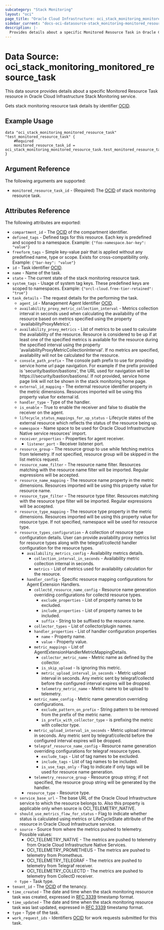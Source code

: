 ```yaml
---
subcategory: "Stack Monitoring"
layout: "oci"
page_title: "Oracle Cloud Infrastructure: oci_stack_monitoring_monitored_resource_task"
sidebar_current: "docs-oci-datasource-stack_monitoring-monitored_resource_task"
description: |-
  Provides details about a specific Monitored Resource Task in Oracle Cloud Infrastructure Stack Monitoring service
---
```


# Data Source: oci_stack_monitoring_monitored_resource_task
This data source provides details about a specific Monitored Resource Task resource in Oracle Cloud Infrastructure Stack Monitoring service.

Gets stack monitoring resource task details by identifier [OCID](https://docs.cloud.oracle.com/iaas/Content/General/Concepts/identifiers.htm).

## Example Usage

```hcl
data "oci_stack_monitoring_monitored_resource_task" "test_monitored_resource_task" {
	#Required
	monitored_resource_task_id = oci_stack_monitoring_monitored_resource_task.test_monitored_resource_task.id
}
```

## Argument Reference

The following arguments are supported:

* `monitored_resource_task_id` - (Required) The [OCID](https://docs.cloud.oracle.com/iaas/Content/General/Concepts/identifiers.htm) of stack monitoring resource task.


## Attributes Reference

The following attributes are exported:

* `compartment_id` - The [OCID](https://docs.cloud.oracle.com/iaas/Content/General/Concepts/identifiers.htm) of the compartment identifier. 
* `defined_tags` - Defined tags for this resource. Each key is predefined and scoped to a namespace. Example: `{"foo-namespace.bar-key": "value"}` 
* `freeform_tags` - Simple key-value pair that is applied without any predefined name, type or scope. Exists for cross-compatibility only. Example: `{"bar-key": "value"}` 
* `id` - Task identifier [OCID](https://docs.cloud.oracle.com/iaas/Content/General/Concepts/identifiers.htm).
* `name` - Name of the task.
* `state` - The current state of the stack monitoring resource task.
* `system_tags` - Usage of system tag keys. These predefined keys are scoped to namespaces. Example: `{"orcl-cloud.free-tier-retained": "true"}` 
* `task_details` - The request details for the performing the task.
	* `agent_id` - Management Agent Identifier [OCID](https://docs.cloud.oracle.com/iaas/Content/General/Concepts/identifiers.htm).
	* `availability_proxy_metric_collection_interval` - Metrics collection interval in seconds used when calculating the availability of the  resource based on metrics specified using the property 'availabilityProxyMetrics'. 
	* `availability_proxy_metrics` - List of metrics to be used to calculate the availability of the resource. Resource is considered to be up if at least one of the specified metrics is available for  the resource during the specified interval using the property  'availabilityProxyMetricCollectionInterval'. If no metrics are specified, availability will not be calculated for the resource. 
	* `console_path_prefix` - The console path prefix to use for providing service home url page navigation.  For example if the prefix provided is 'security/bastion/bastions', the URL used for navigation will be https://<cloudhostname>/security/bastion/bastions/<resourceOcid>. If not provided, service home page link  will not be shown in the stack monitoring home page. 
	* `external_id_mapping` - The external resource identifier property in the metric dimensions.  Resources imported will be using this property value for external id. 
	* `handler_type` - Type of the handler.
	* `is_enable` - True to enable the receiver and false to disable the receiver on the agent. 
	* `lifecycle_status_mappings_for_up_status` - Lifecycle states of the external resource which reflects the status of the resource being up. 
	* `namespace` - Name space to be used for Oracle Cloud Infrastructure Native service resources' import.
	* `receiver_properties` - Properties for agent receiver.
		* `listener_port` - Receiver listener port.
	* `resource_group` - The resource group to use while fetching metrics from telemetry. If not specified, resource group will be skipped in the list metrics request. 
	* `resource_name_filter` - The resource name filter. Resources matching with the resource name filter will be imported. Regular expressions will be accepted. 
	* `resource_name_mapping` - The resource name property in the metric dimensions.  Resources imported will be using this property value for resource name. 
	* `resource_type_filter` - The resource type filter. Resources matching with the resource type filter will be imported. Regular expressions will be accepted. 
	* `resource_type_mapping` - The resource type property in the metric dimensions.  Resources imported will be using this property value for resource type. If not specified, namespace will be used for resource type. 
	* `resource_types_configuration` - A collection of resource type configuration details. User can provide  availability proxy metrics list for resource types along with the  telegraf/collectd handler configuration for the resource types. 
		* `availability_metrics_config` - Availability metrics details.
			* `collection_interval_in_seconds` - Availability metric collection internal in seconds.
			* `metrics` - List of metrics used for availability calculation for the resource.
		* `handler_config` - Specific resource mapping configurations for Agent Extension Handlers.
			* `collectd_resource_name_config` - Resource name generation overriding configurations for collectd resource types. 
				* `exclude_properties` - List of property names to be excluded.
				* `include_properties` - List of property names to be included.
				* `suffix` - String to be suffixed to the resource name.
			* `collector_types` - List of collector/plugin names.
			* `handler_properties` - List of handler configuration properties
				* `name` - Property name.
				* `value` - Property value.
			* `metric_mappings` - List of AgentExtensionHandlerMetricMappingDetails.
				* `collector_metric_name` - Metric name as defined by the collector.
				* `is_skip_upload` - Is ignoring this metric.
				* `metric_upload_interval_in_seconds` - Metric upload interval in seconds. Any metric sent by telegraf/collectd before the  configured interval expires will be dropped. 
				* `telemetry_metric_name` - Metric name to be upload to telemetry.
			* `metric_name_config` - Metric name generation overriding configurations.
				* `exclude_pattern_on_prefix` - String pattern to be removed from the prefix of the metric name.
				* `is_prefix_with_collector_type` - is prefixing the metric with collector type.
			* `metric_upload_interval_in_seconds` - Metric upload interval in seconds. Any metric sent by telegraf/collectd before the  configured interval expires will be dropped. 
			* `telegraf_resource_name_config` - Resource name generation overriding configurations for telegraf resource types. 
				* `exclude_tags` - List of tag names to be excluded.
				* `include_tags` - List of tag names to be included.
				* `is_use_tags_only` - Flag to indicate if only tags will be used for resource name generation.
			* `telemetry_resource_group` - Resource group string; if not specified, the resource group string will be generated by the handler.
		* `resource_type` - Resource type.
	* `service_base_url` - The base URL of the Oracle Cloud Infrastructure service to which the resource belongs to. Also this property is applicable only when source is OCI_TELEMETRY_NATIVE. 
	* `should_use_metrics_flow_for_status` - Flag to indicate whether status is calculated using metrics or  LifeCycleState attribute of the resource in Oracle Cloud Infrastructure service. 
	* `source` - Source from where the metrics pushed to telemetry. Possible values:
		* OCI_TELEMETRY_NATIVE      - The metrics are pushed to telemetry from Oracle Cloud Infrastructure Native Services.
		* OCI_TELEMETRY_PROMETHEUS  - The metrics are pushed to telemetry from Prometheus.
		* OCI_TELEMETRY_TELEGRAF    - The metrics are pushed to telemetry from Telegraf receiver.
		* OCI_TELEMETRY_COLLECTD    - The metrics are pushed to telemetry from CollectD receiver. 
	* `type` - Task type.
* `tenant_id` - The [OCID](https://docs.cloud.oracle.com/iaas/Content/General/Concepts/identifiers.htm) of the tenancy. 
* `time_created` - The date and time when the stack monitoring resource task was created, expressed in  [RFC 3339](https://tools.ietf.org/html/rfc3339) timestamp format. 
* `time_updated` - The date and time when the stack monitoring resource task was last updated, expressed in [RFC 3339](https://tools.ietf.org/html/rfc3339) timestamp format. 
* `type` - Type of the task.
* `work_request_ids` - Identifiers [OCID](https://docs.cloud.oracle.com/iaas/Content/General/Concepts/identifiers.htm) for work requests submitted for this task. 

